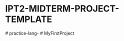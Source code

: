 # IPT2-MIDTERM-PROJECT-TEMPLATE
#   p r a c t i c e - l a n g -  
 #   M y F i r s t P r o j e c t  
 